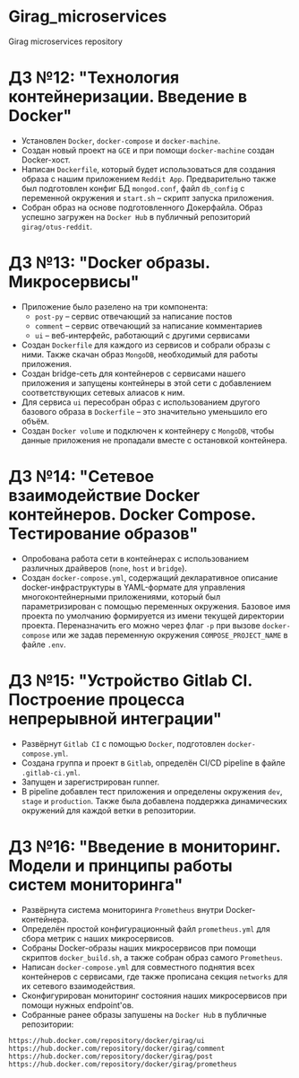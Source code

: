 # Girag_microservices

Girag microservices repository

# ДЗ №12: "Технология контейнеризации. Введение в Docker"

- Установлен `Docker`, `docker-compose` и `docker-machine`.
- Создан новый проект на `GCE` и при помощи `docker-machine` создан Docker-хост.
- Написан `Dockerfile`, который будет использоваться для создания образа с нашим приложением `Reddit App`. Предварительно также был подготовлен конфиг БД `mongod.conf`, файл `db_config` с переменной окружения и `start.sh` – скрипт запуска приложения.
- Собран образ на основе подготовленного Докерфайла. Образ успешно загружен на `Docker Hub` в публичный репозиторий `girag/otus-reddit`.

# ДЗ №13: "Docker образы. Микросервисы"

- Приложение было разелено на три компонента:
  - `post-py` – сервис отвечающий за написание постов
  - `comment` – сервис отвечающий за написание комментариев
  - `ui` – веб-интерфейс, работающий с другими сервисами
- Создан `Dockerfile` для каждого из сервисов и собрали образы с ними. Также скачан образ `MongoDB`, необходимый для работы приложения.
- Создан bridge-сеть для контейнеров с сервисами нашего приложения и запущены контейнеры в этой сети с добавлением соответствующих сетевых алиасов к ним.
- Для сервиса `ui` пересобран образ с использованием другого базового образа в `Dockerfile` – это значительно уменьшило его объём.
- Создан `Docker volume` и подключен к контейнеру c `MongoDB`, чтобы данные приложения не пропадали вместе с остановкой контейнера.

# ДЗ №14: "Сетевое взаимодействие Docker контейнеров. Docker Compose. Тестирование образов"

- Опробована работа сети в контейнерах с использованием различных драйверов (`none`, `host` и `bridge`).
- Создан `docker-compose.yml`, содержащий декларативное описание docker-инфраструктуры в YAML-формате для управления многоконтейнерными приложениями, который был параметризирован с помощью переменных окружения.
  Базовое имя проекта по умолчанию формируется из имени текущей директории проекта. Переназначить его можно через флаг `-p` при вызове `docker-compose` или же задав переменную окружения `COMPOSE_PROJECT_NAME` в файле `.env`.

# ДЗ №15: "Устройство Gitlab CI. Построение процесса непрерывной интеграции"

- Развёрнут `Gitlab CI` с помощью `Docker`, подготовлен `docker-compose.yml`.
- Создана группа и проект в `Gitlab`, определён CI/CD pipeline в файле `.gitlab-ci.yml`.
- Запущен и зарегистрирован runner.
- В pipeline добавлен тест приложения и определены окружения `dev`, `stage` и `production`. Также была добавлена поддержка динамических окружений для каждой ветки в репозитории.

# ДЗ №16: "Введение в мониторинг. Модели и принципы работы систем мониторинга"

- Развёрнута система мониторинга `Prometheus` внутри Docker-контейнера.
- Определён простой конфигурационный файл `prometheus.yml` для сбора метрик с наших микросервисов.
- Собраны Docker-образы наших микросервисов при помощи скриптов `docker_build.sh`, а также собран образ самого `Prometheus`.
- Написан `docker-compose.yml` для совместного поднятия всех контейнеров с сервисами, где также прописана секция `networks` для их сетевого взаимодействия.
- Сконфигурирован мониторинг состояния наших микросервисов при помощи нужных endpoint'ов.
- Собранные ранее образы запушены на `Docker Hub` в публичные репозитории:
```
https://hub.docker.com/repository/docker/girag/ui
https://hub.docker.com/repository/docker/girag/comment
https://hub.docker.com/repository/docker/girag/post
https://hub.docker.com/repository/docker/girag/prometheus
```
